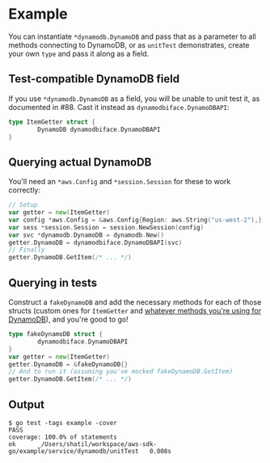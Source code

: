 # Example
You can instantiate `*dynamodb.DynamoDB` and pass that as a parameter to all
methods connecting to DynamoDB, or as `unitTest` demonstrates, create your own
`type` and pass it along as a field.

## Test-compatible DynamoDB field
If you use `*dynamodb.DynamoDB` as a field, you will be unable to unit test it,
as documented in #88. Cast it instead as `dynamodbiface.DynamoDBAPI`:

```go
type ItemGetter struct {
		DynamoDB dynamodbiface.DynamoDBAPI
}
```

## Querying actual DynamoDB
You'll need an `*aws.Config` and `*session.Session` for these to work correctly:

```go
// Setup
var getter = new(ItemGetter)
var config *aws.Config = &aws.Config{Region: aws.String("us-west-2"),}
var sess *session.Session = session.NewSession(config)
var svc *dynamodb.DynamoDB = dynamodb.New()
getter.DynamoDB = dynamodbiface.DynamoDBAPI(svc)
// Finally
getter.DynamoDB.GetItem(/* ... */)
```

## Querying in tests
Construct a `fakeDynamoDB` and add the necessary methods for each of those
structs (custom ones for `ItemGetter` and [whatever methods you're using for
DynamoDB](https://github.com/aws/aws-sdk-go/blob/master/service/dynamodb/dynamodbiface/interface.go)),
and you're good to go!

```go
type fakeDynamoDB struct {
		dynamodbiface.DynamoDBAPI
}
var getter = new(ItemGetter)
getter.DynamoDB = &fakeDynamoDB{}
// And to run it (assuming you've mocked fakeDynamoDB.GetItem)
getter.DynamoDB.GetItem(/* ... */)
```

## Output
```
$ go test -tags example -cover
PASS
coverage: 100.0% of statements
ok		_/Users/shatil/workspace/aws-sdk-go/example/service/dynamodb/unitTest	0.008s
```
